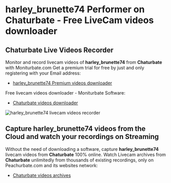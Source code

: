 # harley_brunette74 Performer on Chaturbate - Free LiveCam videos downloader

## Chaturbate Live Videos Recorder

Monitor and record livecam videos of **harley_brunette74** from **Chaturbate** with Moniturbate.com
Get a premium trial for free by just and only registering with your Email address:
* [harley_brunette74 Premium videos downloader](https://moniturbate.com/request-demo-licence-key.html)

Free livecam videos downloader - Moniturbate Software:
* [Chaturbate videos downloader](https://moniturbate.com/moniturbate-download-software.html)

![harley_brunette74 livecam videos recorder](https://peachurnet.com/templates/moniturbate-software.png)


## Capture harley_brunette74 videos from the Cloud and watch your recordings on Streaming

Without the need of downloading a software, capture **harley_brunette74** livecam videos from **Chaturbate** 100% online.
Watch Livecam archives from **Chaturbate** unlimitedly from thousands of existing recordings, only on Peachurbate.com and its websites network:
* [Chaturbate videos archives](https://peachurnet.com/)